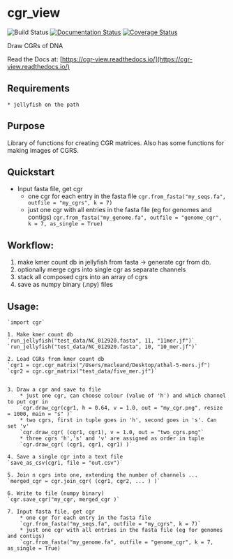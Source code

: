 # cgr_view


![Build Status](https://travis-ci.com/TeamMacLean/cgr_view.svg?branch=master)
[![Documentation Status](https://readthedocs.org/projects/cgr-view/badge/?version=latest)](https://cgr-view.readthedocs.io/en/latest/?badge=latest)
[![Coverage Status](https://coveralls.io/repos/github/TeamMacLean/cgr_view/badge.svg?branch=master)](https://coveralls.io/github/TeamMacLean/cgr_view?branch=master)

Draw CGRs of DNA

Read the Docs at: [https://cgr-view.readthedocs.io/](https://cgr-view.readthedocs.io/)  

## Requirements

    * jellyfish on the path
    
## Purpose

Library of functions for creating CGR matrices. Also has some functions for making images of CGRS.


## Quickstart

+ Input fasta file, get cgr
    * one cgr for each entry in the fasta file
        `cgr.from_fasta("my_seqs.fa", outfile = "my_cgrs", k = 7)`
    * just one cgr with all entries in the fasta file (eg for genomes and contigs)
        `cgr.from_fasta("my_genome.fa", outfile = "genome_cgr", k = 7, as_single = True)`



## Workflow:

1. make kmer count db in jellyfish from fasta -> generate cgr from db.
2. optionally merge cgrs into single cgr as separate channels
3. stack all composed cgrs into an array of cgrs 
4. save as numpy binary (.npy) files


## Usage:

    `import cgr`

    1. Make kmer count db
    `run_jellyfish("test_data/NC_012920.fasta", 11, "11mer.jf")`
    `run_jellyfish("test_data/NC_012920.fasta", 10, "10_mer.jf")`
    
    2. Load CGRs from kmer count db
    `cgr1 = cgr.cgr_matrix("/Users/macleand/Desktop/athal-5-mers.jf")
    `cgr2 = cgr.cgr_matrix("test_data/five_mer.jf")`
   

    3. Draw a cgr and save to file
        * just one cgr, can choose colour (value of 'h') and which channel to put cgr in
        `cgr.draw_cgr(cgr1, h = 0.64, v = 1.0, out = "my_cgr.png", resize = 1000, main = "s" )`
        * two cgrs, first in tuple goes in 'h', second goes in 's'. Can set 'v'
        `cgr.draw_cgr( (cgr1, cgr1), v = 1.0, out = "two_cgrs.png"`
        * three cgrs 'h','s' and 'v' are assigned as order in tuple
        `cgr.draw_cgr( (cgr1, cgr1, cgr1) )`
    
    4. Save a single cgr into a text file
    `save_as_csv(cgr1, file = "out.csv")`

    5. Join n cgrs into one, extending the number of channels ... 
    `merged_cgr = cgr.join_cgr( (cgr1, cgr2, ... ) )`
    
    6. Write to file (numpy binary)
    `cgr.save_cgr("my_cgr, merged_cgr )`
    
    7. Input fasta file, get cgr
        * one cgr for each entry in the fasta file
        `cgr.from_fasta("my_seqs.fa", outfile = "my_cgrs", k = 7)`
        * just one cgr with all entries in the fasta file (eg for genomes and contigs)
        `cgr.from_fasta("my_genome.fa", outfile = "genome_cgr", k = 7, as_single = True)
    
    
    
    


    
    